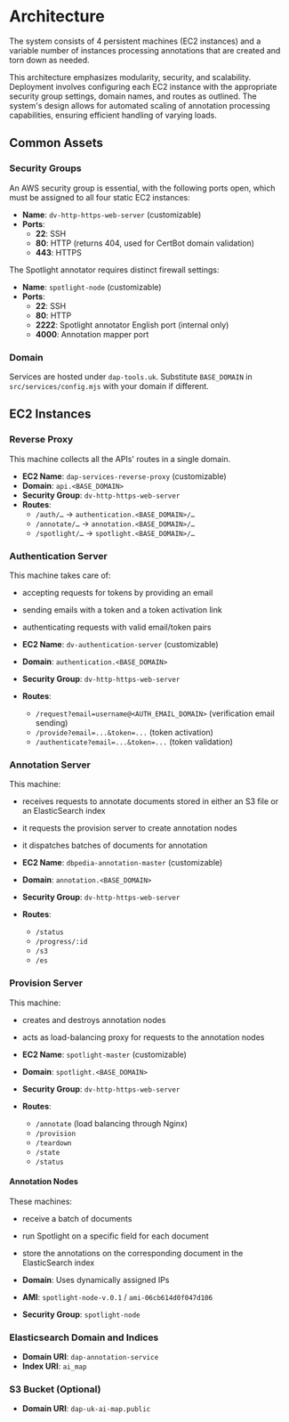 # Architecture

The system consists of 4 persistent machines (EC2 instances) and a variable
number of instances processing annotations that are created and torn down as needed.

This architecture emphasizes modularity, security, and scalability. Deployment involves configuring each EC2 instance with the appropriate security group settings, domain names, and routes as outlined. The system's design allows for automated scaling of annotation processing capabilities, ensuring efficient handling of varying loads.

## Common Assets

### Security Groups

An AWS security group is essential, with the following ports open, which must be assigned to all four static EC2 instances:

- **Name**: `dv-http-https-web-server` (customizable)
- **Ports**:
  - **22**: SSH
  - **80**: HTTP (returns 404, used for CertBot domain validation)
  - **443**: HTTPS

The Spotlight annotator requires distinct firewall settings:

- **Name**: `spotlight-node` (customizable)
- **Ports**:
  - **22**: SSH
  - **80**: HTTP
  - **2222**: Spotlight annotator English port (internal only)
  - **4000**: Annotation mapper port

### Domain

Services are hosted under `dap-tools.uk`. Substitute `BASE_DOMAIN` in `src/services/config.mjs` with your domain if different.

## EC2 Instances

### Reverse Proxy

This machine collects all the APIs' routes in a single domain.

- **EC2 Name**: `dap-services-reverse-proxy` (customizable)
- **Domain**: `api.<BASE_DOMAIN>`
- **Security Group**: `dv-http-https-web-server`
- **Routes**:
  - `/auth/…` -> `authentication.<BASE_DOMAIN>/…`
  - `/annotate/…` -> `annotation.<BASE_DOMAIN>/…`
  - `/spotlight/…` -> `spotlight.<BASE_DOMAIN>/…`

### Authentication Server

This machine takes care of:
- accepting requests for tokens by providing an email
- sending emails with a token and a token activation link
- authenticating requests with valid email/token pairs

- **EC2 Name**: `dv-authentication-server` (customizable)
- **Domain**: `authentication.<BASE_DOMAIN>`
- **Security Group**: `dv-http-https-web-server`
- **Routes**:
  - `/request?email=username@<AUTH_EMAIL_DOMAIN>` (verification email sending)
  - `/provide?email=...&token=...` (token activation)
  - `/authenticate?email=...&token=...` (token validation)

### Annotation Server

This machine:
- receives requests to annotate documents stored in either an S3 file or an ElasticSearch index
- it requests the provision server to create annotation nodes
- it dispatches batches of documents for annotation

- **EC2 Name**: `dbpedia-annotation-master` (customizable)
- **Domain**: `annotation.<BASE_DOMAIN>`
- **Security Group**: `dv-http-https-web-server`
- **Routes**:
  - `/status`
  - `/progress/:id`
  - `/s3`
  - `/es`

### Provision Server

This machine:
- creates and destroys annotation nodes
- acts as load-balancing proxy for requests to the annotation nodes

- **EC2 Name**: `spotlight-master` (customizable)
- **Domain**: `spotlight.<BASE_DOMAIN>`
- **Security Group**: `dv-http-https-web-server`
- **Routes**:
  - `/annotate` (load balancing through Nginx)
  - `/provision`
  - `/teardown`
  - `/state`
  - `/status`

#### Annotation Nodes

These machines:
- receive a batch of documents
- run Spotlight on a specific field for each document
- store the annotations on the corresponding document in the ElasticSearch index

- **Domain**: Uses dynamically assigned IPs
- **AMI**: `spotlight-node-v.0.1` / `ami-06cb614d0f047d106`
- **Security Group**: `spotlight-node`

### Elasticsearch Domain and Indices

- **Domain URI**: `dap-annotation-service`
- **Index URI**: `ai_map`

### S3 Bucket (Optional)

- **Domain URI**: `dap-uk-ai-map.public`
